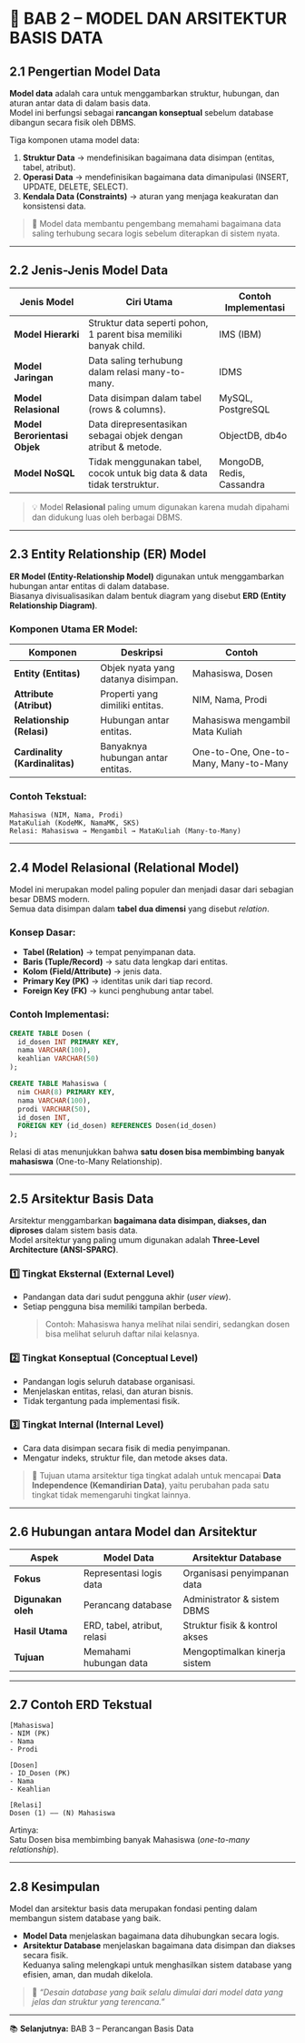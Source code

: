 # 🧩 BAB 2 – MODEL DAN ARSITEKTUR BASIS DATA

## 2.1 Pengertian Model Data
**Model data** adalah cara untuk menggambarkan struktur, hubungan, dan aturan antar data di dalam basis data.  
Model ini berfungsi sebagai **rancangan konseptual** sebelum database dibangun secara fisik oleh DBMS.

Tiga komponen utama model data:
1. **Struktur Data** → mendefinisikan bagaimana data disimpan (entitas, tabel, atribut).  
2. **Operasi Data** → mendefinisikan bagaimana data dimanipulasi (INSERT, UPDATE, DELETE, SELECT).  
3. **Kendala Data (Constraints)** → aturan yang menjaga keakuratan dan konsistensi data.

> 🎯 Model data membantu pengembang memahami bagaimana data saling terhubung secara logis sebelum diterapkan di sistem nyata.

---

## 2.2 Jenis-Jenis Model Data
| Jenis Model | Ciri Utama | Contoh Implementasi |
|--------------|-------------|---------------------|
| **Model Hierarki** | Struktur data seperti pohon, 1 parent bisa memiliki banyak child. | IMS (IBM) |
| **Model Jaringan** | Data saling terhubung dalam relasi many-to-many. | IDMS |
| **Model Relasional** | Data disimpan dalam tabel (rows & columns). | MySQL, PostgreSQL |
| **Model Berorientasi Objek** | Data direpresentasikan sebagai objek dengan atribut & metode. | ObjectDB, db4o |
| **Model NoSQL** | Tidak menggunakan tabel, cocok untuk big data & data tidak terstruktur. | MongoDB, Redis, Cassandra |

> 💡 Model **Relasional** paling umum digunakan karena mudah dipahami dan didukung luas oleh berbagai DBMS.

---

## 2.3 Entity Relationship (ER) Model
**ER Model (Entity-Relationship Model)** digunakan untuk menggambarkan hubungan antar entitas di dalam database.  
Biasanya divisualisasikan dalam bentuk diagram yang disebut **ERD (Entity Relationship Diagram)**.

### Komponen Utama ER Model:
| Komponen | Deskripsi | Contoh |
|-----------|------------|--------|
| **Entity (Entitas)** | Objek nyata yang datanya disimpan. | Mahasiswa, Dosen |
| **Attribute (Atribut)** | Properti yang dimiliki entitas. | NIM, Nama, Prodi |
| **Relationship (Relasi)** | Hubungan antar entitas. | Mahasiswa mengambil Mata Kuliah |
| **Cardinality (Kardinalitas)** | Banyaknya hubungan antar entitas. | One-to-One, One-to-Many, Many-to-Many |

### Contoh Tekstual:
```
Mahasiswa (NIM, Nama, Prodi)
MataKuliah (KodeMK, NamaMK, SKS)
Relasi: Mahasiswa → Mengambil → MataKuliah (Many-to-Many)
```

---

## 2.4 Model Relasional (Relational Model)
Model ini merupakan model paling populer dan menjadi dasar dari sebagian besar DBMS modern.  
Semua data disimpan dalam **tabel dua dimensi** yang disebut *relation*.

### Konsep Dasar:
- **Tabel (Relation)** → tempat penyimpanan data.  
- **Baris (Tuple/Record)** → satu data lengkap dari entitas.  
- **Kolom (Field/Attribute)** → jenis data.  
- **Primary Key (PK)** → identitas unik dari tiap record.  
- **Foreign Key (FK)** → kunci penghubung antar tabel.

### Contoh Implementasi:
```sql
CREATE TABLE Dosen (
  id_dosen INT PRIMARY KEY,
  nama VARCHAR(100),
  keahlian VARCHAR(50)
);

CREATE TABLE Mahasiswa (
  nim CHAR(8) PRIMARY KEY,
  nama VARCHAR(100),
  prodi VARCHAR(50),
  id_dosen INT,
  FOREIGN KEY (id_dosen) REFERENCES Dosen(id_dosen)
);
```

Relasi di atas menunjukkan bahwa **satu dosen bisa membimbing banyak mahasiswa** (One-to-Many Relationship).

---

## 2.5 Arsitektur Basis Data
Arsitektur menggambarkan **bagaimana data disimpan, diakses, dan diproses** dalam sistem basis data.  
Model arsitektur yang paling umum digunakan adalah **Three-Level Architecture (ANSI-SPARC)**.

### 1️⃣ Tingkat Eksternal (External Level)
- Pandangan data dari sudut pengguna akhir (*user view*).  
- Setiap pengguna bisa memiliki tampilan berbeda.  
  > Contoh: Mahasiswa hanya melihat nilai sendiri, sedangkan dosen bisa melihat seluruh daftar nilai kelasnya.

### 2️⃣ Tingkat Konseptual (Conceptual Level)
- Pandangan logis seluruh database organisasi.  
- Menjelaskan entitas, relasi, dan aturan bisnis.  
- Tidak tergantung pada implementasi fisik.

### 3️⃣ Tingkat Internal (Internal Level)
- Cara data disimpan secara fisik di media penyimpanan.  
- Mengatur indeks, struktur file, dan metode akses data.

> 🎯 Tujuan utama arsitektur tiga tingkat adalah untuk mencapai **Data Independence (Kemandirian Data)**, yaitu perubahan pada satu tingkat tidak memengaruhi tingkat lainnya.

---

## 2.6 Hubungan antara Model dan Arsitektur
| Aspek | Model Data | Arsitektur Database |
|--------|-------------|--------------------|
| **Fokus** | Representasi logis data | Organisasi penyimpanan data |
| **Digunakan oleh** | Perancang database | Administrator & sistem DBMS |
| **Hasil Utama** | ERD, tabel, atribut, relasi | Struktur fisik & kontrol akses |
| **Tujuan** | Memahami hubungan data | Mengoptimalkan kinerja sistem |

---

## 2.7 Contoh ERD Tekstual
```
[Mahasiswa]
- NIM (PK)
- Nama
- Prodi

[Dosen]
- ID_Dosen (PK)
- Nama
- Keahlian

[Relasi]
Dosen (1) —— (N) Mahasiswa
```
Artinya:  
Satu Dosen bisa membimbing banyak Mahasiswa (*one-to-many relationship*).

---

## 2.8 Kesimpulan
Model dan arsitektur basis data merupakan fondasi penting dalam membangun sistem database yang baik.  
- **Model Data** menjelaskan bagaimana data dihubungkan secara logis.  
- **Arsitektur Database** menjelaskan bagaimana data disimpan dan diakses secara fisik.  
Keduanya saling melengkapi untuk menghasilkan sistem database yang efisien, aman, dan mudah dikelola.

> 🧩 *“Desain database yang baik selalu dimulai dari model data yang jelas dan struktur yang terencana.”*

---

📚 **Selanjutnya:** BAB 3 – Perancangan Basis Data
